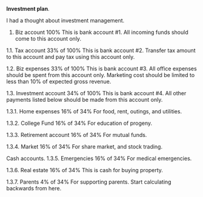 **Investment plan**.

I had a thought about investment management.

1. Biz account 100%
This is bank account #1.
All incoming funds should come to this account only.

1.1. Tax account 33% of 100%
This is bank account #2.
Transfer tax amount to this account and pay tax using this account only.

1.2. Biz expenses 33% of 100%
This is bank account #3.
All office expenses should be spent from this account only. Marketing cost should be limited to less than 10% of expected gross revenue.

1.3. Investment account 34% of 100%
This is bank account #4.
All other payments listed below should be made from this account only. 

1.3.1. Home expenses 16% of 34%
For food, rent, outings, and utilities.

1.3.2. College Fund 16% of 34%
For education of progeny.

1.3.3. Retirement account 16% of 34%
For mutual funds.

1.3.4. Market 16% of 34%
For share market, and stock trading.

Cash accounts.
1.3.5. Emergencies 16% of 34%
For medical emergencies.

1.3.6. Real estate 16% of 34%
This is cash for buying property.

1.3.7. Parents 4% of 34%
For supporting parents.
Start calculating backwards from here.
